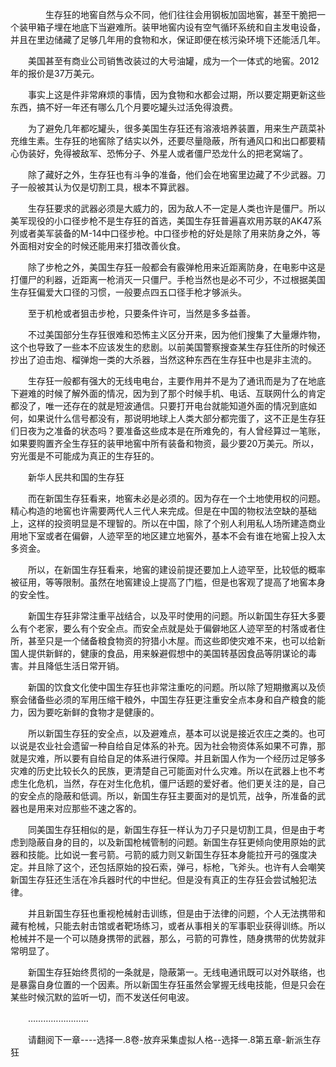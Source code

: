 <div class="read-content j_readContent" id="">
                <p>　　　　生存狂的地窖自然与众不同，他们往往会用钢板加固地窖，甚至干脆把一个装甲箱子埋在地底下当避难所。装甲地窖内设有空气循环系统和自主发电设备，并且在里边储藏了足够几年用的食物和水，保证即便在核污染环境下还能活几年。<p>　　美国甚至有商业公司销售改装过的大号油罐，成为一个一体式的地窖。2012年的报价是37万美元。<p>　　事实上这是件非常麻烦的事情，因为食物和水都会过期，所以要定期更新这些东西，搞不好一年还有哪么几个月要吃罐头过活免得浪费。<p>　　为了避免几年都吃罐头，很多美国生存狂还有溶液培养装置，用来生产蔬菜补充维生素。生存狂的地窖除了结实以外，还要尽量隐蔽，所有通风口和出口都要精心伪装好，免得被敌军、恐怖分子、外星人或者僵尸恐龙什么的把老窝端了。<p>　　除了藏好之外，生存狂也有斗争的准备，他们会在地窖里边藏了不少武器。刀子一般被其认为仅是切割工具，根本不算武器。<p>　　生存狂要求的武器必须是大威力的，因为敌人不一定是人类也许是僵尸。所以美军现役的小口径步枪不是生存狂的首选，美国生存狂普遍喜欢用苏联的AK47系列或者美军装备的M-14中口径步枪。中口径步枪的好处是除了用来防身之外，等外面相对安全的时候还能用来打猎改善伙食。<p>　　除了步枪之外，美国生存狂一般都会有霰弹枪用来近距离防身，在电影中这是打僵尸的利器，近距离一枪消灭一只僵尸。手枪当然也是必不可少，不过根据美国生存狂偏爱大口径的习惯，一般要点四五口径手枪才够派头。<p>　　至于机枪或者狙击步枪，只要条件许可，当然是多多益善。<p>　　不过美国部分生存狂很难和恐怖主义区分开来，因为他们搜集了大量爆炸物，这个也导致了一些本不应该发生的悲剧。以前美国警察搜查某生存狂住所的时候还抄出了迫击炮、榴弹炮一类的大杀器，当然这种东西在生存狂中也是非主流的。<p>　　生存狂一般都有强大的无线电电台，主要作用并不是为了通讯而是为了在地底下避难的时候了解外面的情况，因为到了那个时候手机、电话、互联网什么的肯定都没了，唯一还存在的就是短波通信。只要打开电台就能知道外面的情况到底如何，如果说什么信号都没有，那说明地球上人类大部分都完蛋了，这不正是生存狂们日夜为之准备的状态吗？要准备这些成本是在所难免的，有人曾经算过一笔账，如果要购置齐全生存狂的装甲地窖中所有装备和物资，最少要20万美元。所以，穷光蛋是不可能成为真正的生存狂的。<p>　　新华人民共和国的生存狂<p>　　而在新国生存狂看来，地窖未必是必须的。因为存在一个土地使用权的问题。精心构造的地窖也许需要两代人三代人来完成。但是在中国的物权法空缺的基础上，这样的投资明显是不理智的。所以在中国，除了个别人利用私人场所建造商业用地下室或者在偏僻，人迹罕至的地区建立地窖外，基本不会有谁在地窖上投入太多资金。<p>　　所以，在新国生存狂看来，地窖的建设前提还要加上人迹罕至，比较低的概率被征用，等等限制。虽然在地窖建设上提高了门槛，但是也客观了提高了地窖本身的安全性。<p>　　新国生存狂非常注重平战结合，以及平时使用的问题。所以新国生存狂大多要么有个老家，要么有个安全点。而安全点就是处于偏僻地区人迹罕至的村落或者住所，甚至只是一个储备粮食物资的狩猎小木屋。而这些即使灾难不来，也可以给新国人提供新鲜的，健康的食品，用来躲避假想中的美国转基因食品等阴谋论的毒害。并且降低生活日常开销。<p>　　新国的饮食文化使中国生存狂也非常注重吃的问题。所以除了短期撤离以及侦察会储备些必须的军用压缩干粮外，中国生存狂更注重安全点本身和自产粮食的能力，因为要吃新鲜的食物才是健康的。<p>　　所以新国生存狂的安全点，以及避难点，基本可以说是接近农庄之类的。也可以说是农业社会遗留一种自给自足体系的补充。因为社会物资体系如果不可靠，那就是灾难，所以要有自给自足的体系进行保障。并且新国人作为一个经历过足够多灾难的历史比较长久的民族，更清楚自己可能面对什么灾难。所以在武器上也不考虑生化危机，当然，存在对生化危机，僵尸话题的爱好者。他们更关注的是，自己的安全点的隐蔽和低调。所以，新国生存狂主要面对的是饥荒，战争，所准备的武器也是用来对应那些不速之客的。<p>　　同美国生存狂相似的是，新国生存狂一样认为刀子只是切割工具，但是由于考虑到隐蔽自身的目的，以及新国枪械管制的问题。新国生存狂更倾向使用原始的武器和技能。比如说一套弓箭。弓箭的威力则又新国生存狂本身能拉开弓的强度决定。并且除了这个，还包括原始的投石索，弹弓，标枪，飞斧头。也许有人会嘲笑新国生存狂还生活在冷兵器时代的中世纪。但是没有真正的生存狂会尝试触犯法律。<p>　　并且新国生存狂也重视枪械射击训练，但是由于法律的问题，个人无法携带和藏有枪械，只能去射击馆或者靶场练习，或者从事相关的军事职业获得训练。所以枪械并不是一个可以随身携带的武器，那么，弓箭的可靠性，随身携带的优势就非常明显了。<p>　　新国生存狂始终贯彻的一条就是，隐蔽第一。无线电通讯既可以对外联络，也是暴露自身位置的一个因素。所以新国生存狂虽然会掌握无线电技能，但是只会在某些时候沉默的监听一切，而不发送任何电波。<p>　　……………………<p>　　请翻阅下一章----选择一.8卷-放弃采集虚拟人格--选择一.8第五章-新派生存狂<p>　　<p> 
            </div>